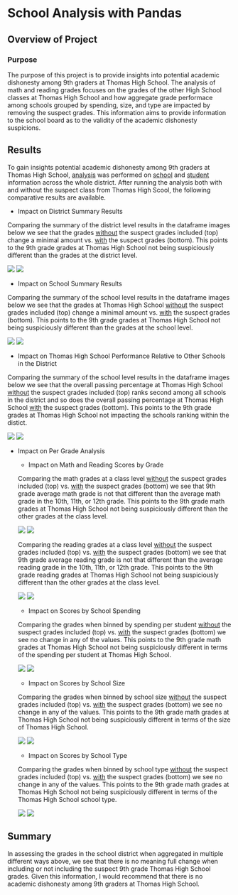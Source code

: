 # School Analysis with Pandas

## Overview of Project

### Purpose

The purpose of this project is to provide insights into potential academic dishonesty among 9th graders at Thomas High School. The analysis of math and reading grades focuses on the grades of the other High School classes at Thomas High School and how aggregate grade performace among schools grouped by spending, size, and type are impacted by removing the suspect grades. This information aims to provide information to the school board as to the validity of the academic dishonesty suspicions.

## Results

To gain insights potential academic dishonesty among 9th graders at Thomas High School, [analysis](https://github.com/aricciardelli2/UCB-Projects/blob/main/school_district_analysis/PyCitySchools_Challenge.ipynb) was performed on [school](https://github.com/aricciardelli2/UCB-Projects/blob/main/school_district_analysis/resources/schools_complete.csv) and [student](https://github.com/aricciardelli2/UCB-Projects/blob/main/school_district_analysis/resources/students_complete.csv) information across the whole district. After running the analysis both with and without the suspect class from Thomas High Scool, the following comparative results are available.

* Impact on District Summary Results

Comparing the summary of the district level results in the dataframe images below we see that the grades [without](https://github.com/aricciardelli2/UCB-Projects/blob/main/school_district_analysis/resources/district_summary.png) the suspect grades included (top) change a minimal amount vs. [with](https://github.com/aricciardelli2/UCB-Projects/blob/main/school_district_analysis/resources/district_summary_original.png) the suspect grades (bottom). This points to the 9th grade grades at Thomas High School not being suspiciously different than the grades at the district level.

![](https://github.com/aricciardelli2/UCB-Projects/blob/main/school_district_analysis/resources/district_summary.png)
![](https://github.com/aricciardelli2/UCB-Projects/blob/main/school_district_analysis/resources/district_summary_original.png)

* Impact on School Summary Results

Comparing the summary of the school level results in the dataframe images below we see that the grades at Thomas High School [without](https://github.com/aricciardelli2/UCB-Projects/blob/main/school_district_analysis/resources/school_summary.png) the suspect grades included (top) change a minimal amount vs. [with](https://github.com/aricciardelli2/UCB-Projects/blob/main/school_district_analysis/resources/school_summary_original.png) the suspect grades (bottom). This points to the 9th grade grades at Thomas High School not being suspiciously different than the grades at the school level.

![](https://github.com/aricciardelli2/UCB-Projects/blob/main/school_district_analysis/resources/school_summary.png)
![](https://github.com/aricciardelli2/UCB-Projects/blob/main/school_district_analysis/resources/school_summary_original.png)

* Impact on Thomas High School Performance Relative to Other Schools in the District

Comparing the summary of the school level results in the dataframe images below we see that the overall passing percentage at Thomas High School [without](https://github.com/aricciardelli2/UCB-Projects/blob/main/school_district_analysis/resources/school_summary_top.png) the suspect grades included (top) ranks second among all schools in the district and so does the overall passing percentage at Thomas High School [with](https://github.com/aricciardelli2/UCB-Projects/blob/main/school_district_analysis/resources/school_summary_top_original.png) the suspect grades (bottom). This points to the 9th grade grades at Thomas High School not impacting the schools ranking within the distict.

![](https://github.com/aricciardelli2/UCB-Projects/blob/main/school_district_analysis/resources/school_summary_top.png)
![](https://github.com/aricciardelli2/UCB-Projects/blob/main/school_district_analysis/resources/school_summary_top_original.png)

* Impact on Per Grade Analysis

  * Impact on Math and Reading Scores by Grade

  Comparing the math grades at a class level [without](https://github.com/aricciardelli2/UCB-Projects/blob/main/school_district_analysis/resources/math_scores_by_grade.png) the suspect grades included (top) vs. [with](https://github.com/aricciardelli2/UCB-Projects/blob/main/school_district_analysis/resources/math_scores_by_grade_original.png) the suspect grades (bottom) we see that 9th grade average math grade is not that different than the average math grade in the 10th, 11th, or 12th grade. This points to the 9th grade math grades at Thomas High School not being suspiciously different than the other grades at the class level.
  
  ![](https://github.com/aricciardelli2/UCB-Projects/blob/main/school_district_analysis/resources/math_scores_by_grade.png)
  ![](https://github.com/aricciardelli2/UCB-Projects/blob/main/school_district_analysis/resources/math_scores_by_grade_original.png)
  
  Comparing the reading grades at a class level [without](https://github.com/aricciardelli2/UCB-Projects/blob/main/school_district_analysis/resources/reading_scores_by_grade.png) the suspect grades included (top) vs. [with](https://github.com/aricciardelli2/UCB-Projects/blob/main/school_district_analysis/resources/reading_scores_by_grade_original.png) the suspect grades (bottom) we see that 9th grade average reading grade is not that different than the average reading grade in the 10th, 11th, or 12th grade. This points to the 9th grade reading grades at Thomas High School not being suspiciously different than the other grades at the class level.
  
  ![](https://github.com/aricciardelli2/UCB-Projects/blob/main/school_district_analysis/resources/reading_scores_by_grade.png)
  ![](https://github.com/aricciardelli2/UCB-Projects/blob/main/school_district_analysis/resources/reading_scores_by_grade_original.png)

  * Impact on Scores by School Spending

  Comparing the grades when binned by spending per student [without](https://github.com/aricciardelli2/UCB-Projects/blob/main/school_district_analysis/resources/scores_by_spending.png) the suspect grades included (top) vs. [with](https://github.com/aricciardelli2/UCB-Projects/blob/main/school_district_analysis/resources/scores_by_spending_original.png) the suspect grades (bottom) we see no change in any of the values. This points to the 9th grade math grades at Thomas High School not being suspiciously different in terms of the spending per student at Thomas High School.
  
  ![](https://github.com/aricciardelli2/UCB-Projects/blob/main/school_district_analysis/resources/scores_by_spending.png)
  ![](https://github.com/aricciardelli2/UCB-Projects/blob/main/school_district_analysis/resources/scores_by_spending_original.png)

  * Impact on Scores by School Size

  Comparing the grades when binned by school size [without](https://github.com/aricciardelli2/UCB-Projects/blob/main/school_district_analysis/resources/scores_by_size.png) the suspect grades included (top) vs. [with](https://github.com/aricciardelli2/UCB-Projects/blob/main/school_district_analysis/resources/scores_by_size_original.png) the suspect grades (bottom) we see no change in any of the values. This points to the 9th grade math grades at Thomas High School not being suspiciously different in terms of the size of Thomas High School.
  
  ![](https://github.com/aricciardelli2/UCB-Projects/blob/main/school_district_analysis/resources/scores_by_size.png)
  ![](https://github.com/aricciardelli2/UCB-Projects/blob/main/school_district_analysis/resources/scores_by_size_original.png)

  * Impact on Scores by School Type

  Comparing the grades when binned by school type [without](https://github.com/aricciardelli2/UCB-Projects/blob/main/school_district_analysis/resources/scores_by_type.png) the suspect grades included (top) vs. [with](https://github.com/aricciardelli2/UCB-Projects/blob/main/school_district_analysis/resources/scores_by_type_original.png) the suspect grades (bottom) we see no change in any of the values. This points to the 9th grade math grades at Thomas High School not being suspiciously different in terms of the Thomas High School school type.
  
  ![](https://github.com/aricciardelli2/UCB-Projects/blob/main/school_district_analysis/resources/scores_by_type.png)
  ![](https://github.com/aricciardelli2/UCB-Projects/blob/main/school_district_analysis/resources/scores_by_type_original.png)

## Summary

In assessing the grades in the school district when aggregated in multiple different ways above, we see that there is no meaning full change when including or not including the suspect 9th grade Thomas High School grades. Given this information, I would recommend that there is no academic dishonesty among 9th graders at Thomas High School.
